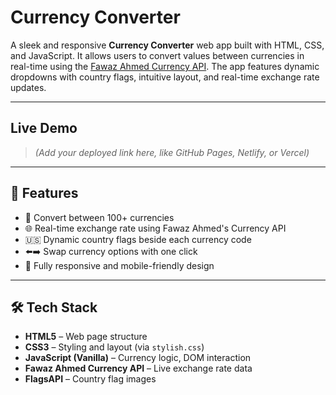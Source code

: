#  Currency Converter

A sleek and responsive **Currency Converter** web app built with HTML, CSS, and JavaScript. It allows users to convert values between currencies in real-time using the [Fawaz Ahmed Currency API](https://github.com/fawazahmed0/currency-api). The app features dynamic dropdowns with country flags, intuitive layout, and real-time exchange rate updates.

---

##  Live Demo

> *(Add your deployed link here, like GitHub Pages, Netlify, or Vercel)*

---


## 🚀 Features

- 🔁 Convert between 100+ currencies
- 🌐 Real-time exchange rate using Fawaz Ahmed's Currency API
- 🇺🇸 Dynamic country flags beside each currency code
- ⬅️➡️ Swap currency options with one click
- 📱 Fully responsive and mobile-friendly design

---

## 🛠️ Tech Stack

- **HTML5** – Web page structure  
- **CSS3** – Styling and layout (via `stylish.css`)  
- **JavaScript (Vanilla)** – Currency logic, DOM interaction  
- **Fawaz Ahmed Currency API** – Live exchange rate data  
- **FlagsAPI** – Country flag images  



